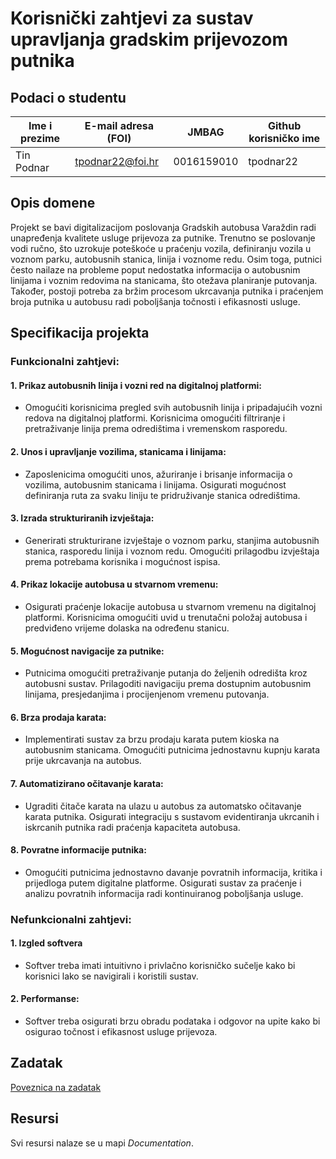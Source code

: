 # Korisnički zahtjevi za sustav upravljanja gradskim prijevozom putnika

## Podaci o studentu
Ime i prezime | E-mail adresa (FOI) | JMBAG | Github korisničko ime
------------  | ------------------- | ----- | ---------------------
Tin Podnar | tpodnar22@foi.hr | 0016159010 | tpodnar22

## Opis domene
Projekt se bavi digitalizacijom poslovanja Gradskih autobusa Varaždin radi unapređenja kvalitete usluge prijevoza za putnike. Trenutno se poslovanje vodi ručno, što uzrokuje poteškoće u praćenju vozila, definiranju vozila u voznom parku, autobusnih stanica, linija i voznome redu. Osim toga, putnici često nailaze na probleme poput nedostatka informacija o autobusnim linijama i voznim redovima na stanicama, što otežava planiranje putovanja. Također, postoji potreba za bržim procesom ukrcavanja putnika i praćenjem broja putnika u autobusu radi poboljšanja točnosti i efikasnosti usluge.

## Specifikacija projekta
### Funkcionalni zahtjevi:
#### 1. Prikaz autobusnih linija i vozni red na digitalnoj platformi:
  * Omogućiti korisnicima pregled svih autobusnih linija i pripadajućih vozni redova na digitalnoj platformi. Korisnicima omogućiti filtriranje i pretraživanje linija prema odredištima i vremenskom rasporedu.

#### 2. Unos i upravljanje vozilima, stanicama i linijama:
  * Zaposlenicima omogućiti unos, ažuriranje i brisanje informacija o vozilima, autobusnim stanicama i linijama. Osigurati mogućnost definiranja ruta za svaku liniju te pridruživanje stanica odredištima.

#### 3. Izrada strukturiranih izvještaja:
  * Generirati strukturirane izvještaje o voznom parku, stanjima autobusnih stanica, rasporedu linija i voznom redu. Omogućiti prilagodbu izvještaja prema potrebama korisnika i mogućnost ispisa.

#### 4. Prikaz lokacije autobusa u stvarnom vremenu:
  * Osigurati praćenje lokacije autobusa u stvarnom vremenu na digitalnoj platformi. Korisnicima omogućiti uvid u trenutačni položaj autobusa i predviđeno vrijeme dolaska na određenu stanicu.

#### 5. Mogućnost navigacije za putnike:
  * Putnicima omogućiti pretraživanje putanja do željenih odredišta kroz autobusni sustav. Prilagoditi navigaciju prema dostupnim autobusnim linijama, presjedanjima i procijenjenom vremenu putovanja.

#### 6. Brza prodaja karata:
  * Implementirati sustav za brzu prodaju karata putem kioska na autobusnim stanicama. Omogućiti putnicima jednostavnu kupnju karata prije ukrcavanja na autobus.

#### 7. Automatizirano očitavanje karata:
  * Ugraditi čitače karata na ulazu u autobus za automatsko očitavanje karata putnika. Osigurati integraciju s sustavom evidentiranja ukrcanih i iskrcanih putnika radi praćenja kapaciteta autobusa.

#### 8. Povratne informacije putnika:
  * Omogućiti putnicima jednostavno davanje povratnih informacija, kritika i prijedloga putem digitalne platforme. Osigurati sustav za praćenje i analizu povratnih informacija radi kontinuiranog poboljšanja usluge.

### Nefunkcionalni zahtjevi:
#### 1. Izgled softvera
  * Softver treba imati intuitivno i privlačno korisničko sučelje kako bi korisnici lako se navigirali i koristili sustav.
#### 2. Performanse: 
  * Softver treba osigurati brzu obradu podataka i odgovor na upite kako bi osigurao točnost i efikasnost usluge prijevoza.
  
## Zadatak
[Poveznica na zadatak](https://github.com/foivz/pi2024-zadace-tpodnarFOI/blob/master/Zadatak%20-%20Gradski%20prijevoz.pdf)

## Resursi
Svi resursi nalaze se u mapi _Documentation_.
